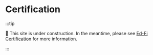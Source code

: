# Certification

:::tip

🚧 This site is under construction. In the meantime, please see [Ed-Fi Certification](
https://edfi.atlassian.net/wiki/spaces/EDFICERT/overview) for more information.

:::
